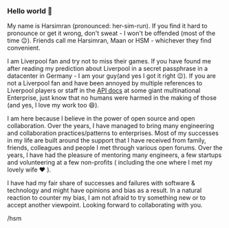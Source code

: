 ### Hello world 👋
My name is Harsimran (pronounced: her-sim-run). If you find it hard to pronounce or get it wrong, don't sweat - I won't be offended (most of the time :wink:). Friends call me Harsimran, Maan or HSM - whichever they find convenient.

I am Liverpool fan and try not to miss their games. If you have found me after reading my prediction about Liverpool in a secret passphrase in a datacenter in Germany - I am your guy(and yes I got it right :wink:). If you are not a Liverpool fan and have been annoyed by multiple references to Liverpool players or staff in the [API docs](https://help.sap.com/viewer/0c27a319979d4e409efc3d6224e8ed37/LATEST/en-US/707edaade9c34f59a8c803d4565f2645.html) at some giant multinational Enterprise, just know that no humans were harmed in the making of those (and yes, I love my work too :smile:).

I am here because I believe in the power of open source and open collaboration. Over the years, I have managed to bring many engineering and collaboration practices/patterns to enterprises. Most of my successes in my life are built around the support that I have received from family, friends, colleagues and people I met through various open forums. Over the years, I have had the pleasure of mentoring many engineers, a few startups and volunteering at a few non-profits ( including the one where I met my lovely wife :heart: ).

I have had my fair share of successes and failures with software & technology and might have opinions and bias as a result. In a natural reaction to counter my bias, I am not afraid to try something new or to accept another viewpoint. Looking forward to collaborating with you.

/hsm


<!--
**harsimranmaan/harsimranmaan** is a ✨ _special_ ✨ repository because its `README.md` (this file) appears on your GitHub profile.

Here are some ideas to get you started:

- 🔭 I’m currently working on ...
- 🌱 I’m currently learning ...
- 👯 I’m looking to collaborate on ...
- 🤔 I’m looking for help with ...
- 💬 Ask me about ...
- 📫 How to reach me: ...
- 😄 Pronouns: ...
- ⚡ Fun fact: ...
-->
